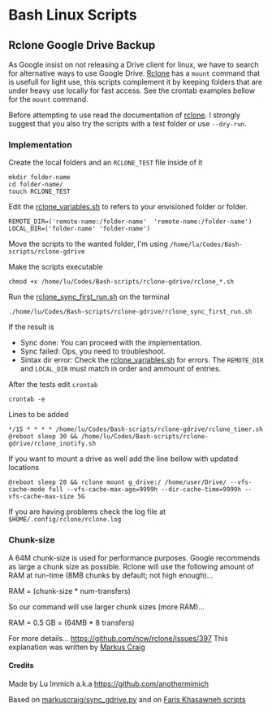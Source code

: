 # Bash Linux Scripts

## Rclone Google Drive Backup

As Google insist on not releasing a Drive client for linux, we have to search for alternative ways to use Google Drive. [Rclone](https://rclone.org/) has a `mount` command that is usefull for light use, this scripts complement it by keeping folders that are under heavy use locally for fast access. See the crontab examples bellow for the `mount` command.

Before attempting to use read the documentation of [rclone](https://rclone.org/). I strongly suggest that you also try the scripts with a test folder or use `--dry-run`.

### Implementation

Create the local folders and an `RCLONE_TEST` file inside of it

    mkdir folder-name
    cd folder-name/
    touch RCLONE_TEST

Edit the [rclone_variables.sh](/rclone-gdrive/rclone_variables.sh) to refers to your envisioned folder or folder.

    REMOTE_DIR=('remote-name:/folder-name'  'remote-name:/folder-name')
    LOCAL_DIR=('folder-name' 'folder-name')

Move the scripts to the wanted folder, I'm using `/home/lu/Codes/Bash-scripts/rclone-gdrive`

Make the scripts executable

    chmod +x /home/lu/Codes/Bash-scripts/rclone-gdrive/rclone_*.sh

Run the [rclone_sync_first_run.sh](/rclone-gdrive/rclone_sync_first_run.sh) on the terminal

    ./home/lu/Codes/Bash-scripts/rclone-gdrive/rclone_sync_first_run.sh

If the result is

- Sync done: You can proceed with the implementation.
- Sync failed: Ops, you need to troubleshoot.
- Sintax dir error: Check the [rclone_variables.sh](/rclone-gdrive/rclone_variables.sh) for errors. The `REMOTE_DIR` and `LOCAL_DIR` must match in order and ammount of entries.

After the tests edit `crontab`

    crontab -e

Lines to be added

    */15 * * * * /home/lu/Codes/Bash-scripts/rclone-gdrive/rclone_timer.sh
    @reboot sleep 30 && /home/lu/Codes/Bash-scripts/rclone-gdrive/rclone_inotify.sh

If you want to mount a drive as well add the line bellow with updated locations

    @reboot sleep 20 && rclone mount g_drive:/ /home/user/Drive/ --vfs-cache-mode full --vfs-cache-max-age=9999h --dir-cache-time=9999h --vfs-cache-max-size 5G

If you are having problems check the log file at `$HOME/.config/rclone/rclone.log`

### Chunk-size

A 64M chunk-size is used for performance purposes. Google recommends as large a chunk size as possible. Rclone will use the following amount of RAM at run-time (8MB chunks by default; not high enough)...

RAM = (chunk-size \* num-transfers)

So our command will use larger chunk sizes (more RAM)...

RAM = 0.5 GB = (64MB \* 8 transfers)

For more details... https://github.com/ncw/rclone/issues/397
This explanation was written by [Markus Craig](https://gist.github.com/markuscraig/4addaf7fcfbc281808c3d708d1d35b6f)

#### Credits

Made by Lu Immich a.k.a https://github.com/anothermimich

Based on [markuscraig/sync_gdrive.py](https://gist.github.com/markuscraig/4addaf7fcfbc281808c3d708d1d35b6f) and on [Faris Khasawneh scripts](https://medium.com/@5a9awneh/setup-google-drive-on-linux-using-rclone-7400182cbf63)
